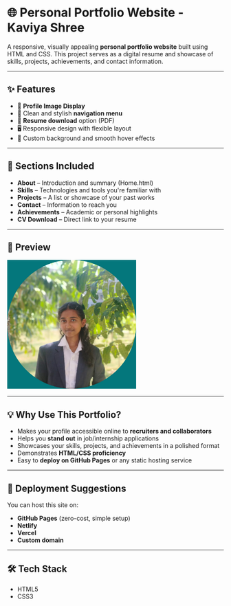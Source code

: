 # 🌐 Personal Portfolio Website - Kaviya Shree

A responsive, visually appealing **personal portfolio website** built using HTML and CSS. This project serves as a digital resume and showcase of skills, projects, achievements, and contact information.

---

## ✨ Features

- 📸 **Profile Image Display**
- 🧭 Clean and stylish **navigation menu**
- 📄 **Resume download** option (PDF)
- 🖥️ Responsive design with flexible layout
- 🎨 Custom background and smooth hover effects

---

## 📂 Sections Included

- **About** – Introduction and summary (Home.html)
- **Skills** – Technologies and tools you're familiar with
- **Projects** – A list or showcase of your past works
- **Contact** – Information to reach you
- **Achievements** – Academic or personal highlights
- **CV Download** – Direct link to your resume

---

## 📸 Preview

<img src="https://raw.githubusercontent.com/KaviyaShree-V/Portfolio/main/Image-3.jpg" alt="Portfolio Preview" width="300" height="300">


---

## 💡 Why Use This Portfolio?

- Makes your profile accessible online to **recruiters and collaborators**
- Helps you **stand out** in job/internship applications
- Showcases your skills, projects, and achievements in a polished format
- Demonstrates **HTML/CSS proficiency**
- Easy to **deploy on GitHub Pages** or any static hosting service

---

## 🚀 Deployment Suggestions

You can host this site on:
- **GitHub Pages** (zero-cost, simple setup)
- **Netlify**
- **Vercel**
- **Custom domain**

---

## 🛠️ Tech Stack

- HTML5
- CSS3
